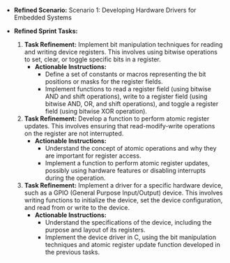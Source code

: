 - **Refined Scenario:** Scenario 1: Developing Hardware Drivers for Embedded Systems
    
- **Refined Sprint Tasks:**
    1. **Task Refinement:** Implement bit manipulation techniques for reading and writing device registers. This involves using bitwise operations to set, clear, or toggle specific bits in a register.
        - **Actionable Instructions:**
            - Define a set of constants or macros representing the bit positions or masks for the register fields.
            - Implement functions to read a register field (using bitwise AND and shift operations), write to a register field (using bitwise AND, OR, and shift operations), and toggle a register field (using bitwise XOR operation).
    2. **Task Refinement:** Develop a function to perform atomic register updates. This involves ensuring that read-modify-write operations on the register are not interrupted.
        - **Actionable Instructions:**
            - Understand the concept of atomic operations and why they are important for register access.
            - Implement a function to perform atomic register updates, possibly using hardware features or disabling interrupts during the operation.
    3. **Task Refinement:** Implement a driver for a specific hardware device, such as a GPIO (General Purpose Input/Output) device. This involves writing functions to initialize the device, set the device configuration, and read from or write to the device.
        - **Actionable Instructions:**
            - Understand the specifications of the device, including the purpose and layout of its registers.
            - Implement the device driver in C, using the bit manipulation techniques and atomic register update function developed in the previous tasks.